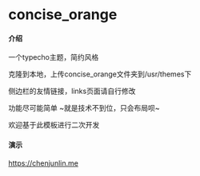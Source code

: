 # concise_orange

#### 介绍
一个typecho主题，简约风格

克隆到本地，上传concise_orange文件夹到/usr/themes下

侧边栏的友情链接，links页面请自行修改

功能尽可能简单 ~就是技术不到位，只会布局呗~


欢迎基于此模板进行二次开发


#### 演示

https://chenjunlin.me


